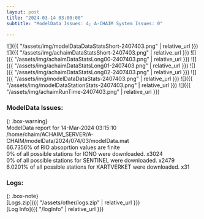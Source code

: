 ```yaml
---
layout: post
title: "2024-03-14 03:00:00"
subtitle: "ModelData Issues: 4; A-CHAIM System Issues: 0"

---
```


![]({{ "/assets/img/modelDataDataStatsShort-2407403.png" | relative_url }})
![]({{ "/assets/img/achaimDataStatsShort-2407403.png" | relative_url }})
![]({{ "/assets/img/achaimDataStatsLong00-2407403.png" | relative_url }})
![]({{ "/assets/img/achaimDataStatsLong01-2407403.png" | relative_url }})
![]({{ "/assets/img/achaimDataStatsLong02-2407403.png" | relative_url }})
![]({{ "/assets/img/modelDataDataStats-2407403.png" | relative_url }})
![]({{ "/assets/img/modelDataStationStats-2407403.png" | relative_url }})
![]({{ "/assets/img/achaimRunTime-2407403.png" | relative_url }})


### ModelData Issues:  
  
{: .box-warning}  
 ModelData report for 14-Mar-2024 03:15:10   
 /home/chaim/ACHAIM_SERVER/A-CHAIM/modelData/2024/074/03/modelData.mat   
 66.7356% of RIO absoprtion values are finite   
 0% of all possible stations for IONO were downloaded. x3024   
 0% of all possible stations for SENTINEL were downloaded. x2479   
 6.0201% of all possible stations for KARTVERKET were downloaded. x31   
  


### Logs:  
  
{: .box-note}  
[Logs.zip]({{ "/assets/other/logs.zip" | relative_url }})  
[Log Info]({{ "/logInfo" | relative_url }})  
